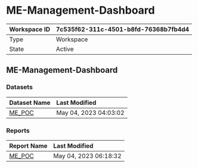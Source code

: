 



# ME-Management-Dashboard

|Workspace ID|7c535f62-311c-4501-b8fd-76368b7fb4d4|
| :--- | :--- |
|Type|Workspace|
|State|Active|

## ME-Management-Dashboard

### Datasets

|Dataset Name|Last Modified|
| :--- | :--- |
|[ME_POC](../Datasets/ME_POC.md)|May 04, 2023 04:03:02|

### Reports

|Report Name|Last Modified|
| :--- | :--- |
|[ME_POC](../Reports/ME_POC.md)|May 04, 2023 06:18:32|

